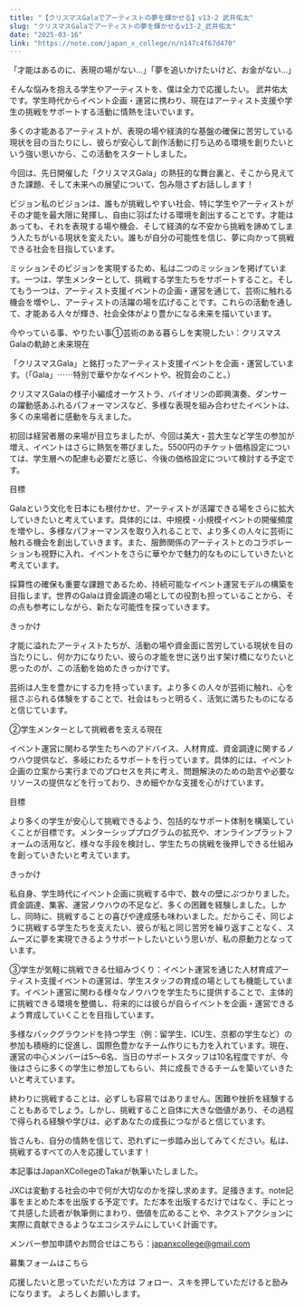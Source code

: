 ```yaml
---
title: "【クリスマスGalaでアーティストの夢を輝かせる】v13-2 武井佑太"
slug: "クリスマスGalaでアーティストの夢を輝かせるv13-2_武井佑太"
date: "2025-03-16"
link: "https://note.com/japan_x_college/n/n147c4f67d470"
---
```


「才能はあるのに、表現の場がない…」「夢を追いかけたいけど、お金がない…」

そんな悩みを抱える学生やアーティストを、僕は全力で応援したい。
武井佑太です。学生時代からイベント企画・運営に携わり、現在はアーティスト支援や学生の挑戦をサポートする活動に情熱を注いでいます。

多くの才能あるアーティストが、表現の場や経済的な基盤の確保に苦労している現状を目の当たりにし、彼らが安心して創作活動に打ち込める環境を創りたいという強い思いから、この活動をスタートしました。

今回は、先日開催した「クリスマスGala」の熱狂的な舞台裏と、そこから見えてきた課題、そして未来への展望について、包み隠さずお話しします！

ビジョン私のビジョンは、誰もが挑戦しやすい社会、特に学生やアーティストがその才能を最大限に発揮し、自由に羽ばたける環境を創出することです。才能はあっても、それを表現する場や機会、そして経済的な不安から挑戦を諦めてしまう人たちがいる現状を変えたい。誰もが自分の可能性を信じ、夢に向かって挑戦できる社会を目指しています。

ミッションそのビジョンを実現するため、私は二つのミッションを掲げています。一つは、学生メンターとして、挑戦する学生たちをサポートすること。そしてもう一つは、アーティスト支援イベントの企画・運営を通じて、芸術に触れる機会を増やし、アーティストの活躍の場を広げることです。これらの活動を通して、才能ある人々が輝き、社会全体がより豊かになる未来を描いています。

今やっている事、やりたい事①芸術のある暮らしを実現したい：クリスマスGalaの軌跡と未来現在

「クリスマスGala」と銘打ったアーティスト支援イベントを企画・運営しています。（「Gala」⋯⋯特別で華やかなイベントや、祝賀会のこと。）

クリスマスGalaの様子小編成オーケストラ、バイオリンの即興演奏、ダンサーの躍動感あふれるパフォーマンスなど、多様な表現を組み合わせたイベントは、多くの来場者に感動を与えました。

初回は経営者層の来場が目立ちましたが、今回は美大・芸大生など学生の参加が増え、イベントはさらに熱気を帯びました。5500円のチケット価格設定については、学生層への配慮も必要だと感じ、今後の価格設定について検討する予定です。

目標

Galaという文化を日本にも根付かせ、アーティストが活躍できる場をさらに拡大していきたいと考えています。具体的には、中規模・小規模イベントの開催頻度を増やし、多様なパフォーマンスを取り入れることで、より多くの人々に芸術に触れる機会を創出していきます。また、服飾関係のアーティストとのコラボレーションも視野に入れ、イベントをさらに華やかで魅力的なものにしていきたいと考えています。

採算性の確保も重要な課題であるため、持続可能なイベント運営モデルの構築を目指します。世界のGalaは資金調達の場としての役割も担っていることから、その点も参考にしながら、新たな可能性を探っていきます。

きっかけ

才能に溢れたアーティストたちが、活動の場や資金面に苦労している現状を目の当たりにし、何か力になりたい、彼らの才能を世に送り出す架け橋になりたいと思ったのが、この活動を始めたきっかけです。

芸術は人生を豊かにする力を持っています。より多くの人々が芸術に触れ、心を揺さぶられる体験をすることで、社会はもっと明るく、活気に満ちたものになると信じています。




②学生メンターとして挑戦者を支える現在

イベント運営に関わる学生たちへのアドバイス、人材育成、資金調達に関するノウハウ提供など、多岐にわたるサポートを行っています。具体的には、イベント企画の立案から実行までのプロセスを共に考え、問題解決のための助言や必要なリソースの提供などを行っており、きめ細やかな支援を心がけています。

目標

より多くの学生が安心して挑戦できるよう、包括的なサポート体制を構築していくことが目標です。メンターシッププログラムの拡充や、オンラインプラットフォームの活用など、様々な手段を検討し、学生たちの挑戦を後押しできる仕組みを創っていきたいと考えています。

きっかけ

私自身、学生時代にイベント企画に挑戦する中で、数々の壁にぶつかりました。資金調達、集客、運営ノウハウの不足など、多くの困難を経験しました。しかし、同時に、挑戦することの喜びや達成感も味わいました。だからこそ、同じように挑戦する学生たちを支えたい、彼らが私と同じ苦労を繰り返すことなく、スムーズに夢を実現できるようサポートしたいという思いが、私の原動力となっています。




③学生が気軽に挑戦できる仕組みづくり：イベント運営を通じた人材育成アーティスト支援イベントの運営は、学生スタッフの育成の場としても機能しています。イベント運営に関わる様々なノウハウを学生たちに提供することで、主体的に挑戦できる環境を整備し、将来的には彼らが自らイベントを企画・運営できるよう育成していくことを目指しています。

多様なバックグラウンドを持つ学生（例：留学生、ICU生、京都の学生など）の参加も積極的に促進し、国際色豊かなチーム作りにも力を入れています。現在、運営の中心メンバーは5～6名、当日のサポートスタッフは10名程度ですが、今後はさらに多くの学生に参加してもらい、共に成長できるチームを築いていきたいと考えています。




終わりに挑戦することは、必ずしも容易ではありません。困難や挫折を経験することもあるでしょう。しかし、挑戦すること自体に大きな価値があり、その過程で得られる経験や学びは、必ずあなたの成長につながると信じています。

皆さんも、自分の情熱を信じて、恐れずに一歩踏み出してみてください。私は、挑戦するすべての人を応援しています！




本記事はJapanXCollegeのTakaが執筆いたしました。

JXCは変動する社会の中で何が大切なのかを探し求めます。足掻きます。note記事をまとめた本を出版する予定です。ただ本を出版するだけではなく、手にとって共感した読者が執筆側にまわり、価値を広めることや、ネクストアクションに実際に貢献できるようなエコシステムにしていく計画です。

メンバー参加申請やお問合せはこちら：japanxcollege@gmail.com

募集フォームはこちら

応援したいと思っていただいた方は
フォロー、スキを押していただけると励みになります。
よろしくお願いします。